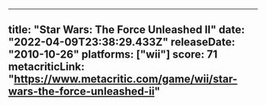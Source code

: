 
---
title: "Star Wars: The Force Unleashed II"
date: "2022-04-09T23:38:29.433Z"
releaseDate: "2010-10-26"
platforms: ["wii"]
score: 71
metacriticLink: "https://www.metacritic.com/game/wii/star-wars-the-force-unleashed-ii"
---
